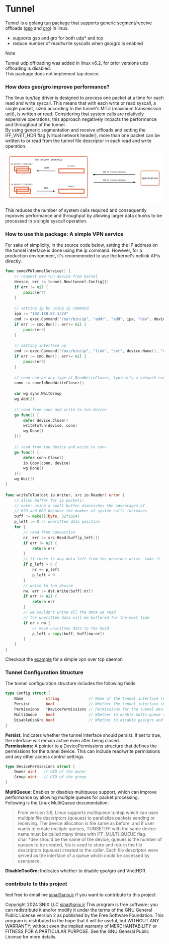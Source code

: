 # Tunnel

Tunnel is a golang [tun](https://www.kernel.org/doc/Documentation/networking/tuntap.txt) package that supports
generic segment/receive offloads ([gso](https://docs.kernel.org/networking/segmentation-offloads.html#generic-segmentation-offload) and [gro](https://docs.kernel.org/networking/segmentation-offloads.html#generic-receive-offload)) in linux.  


- supports gso and gro for both udp* and tcp
- reduce number of read/write syscalls when gso/gro is enabled

> [!NOTE]  
> Tunnel udp offloading was added in linux v6.2, for prior versions udp offloading is disabled.  
> This package does not implement tap device.

### How does gso/gro improve performance?

The linux tun/tap driver is designed to process one packet at a time for each read and write syscall. This means that with each write or read syscall, a single packet, sized according to the tunnel's MTU (maximum transmission unit), is written or read. Considering that system calls are relatively expensive operations, this approach negatively impacts the performance and throughput of the tunnel.  
By using generic segmentation and receive offloads and setting the IFF_VNET_HDR flag (virtual network header), more than one packet can be written to or read from the tunnel file descriptor in each read and write operation.  

<p align="center">
   <img src="https://github.com/sina-ghaderi/tunnel/blob/master/diagram.jpg" alt="diagram"/>
</p>

This reduces the number of system calls required and consequently improves performance and throughput by allowing larger data chunks to be processed in a single syscall operation.

### How to use this package: A simple VPN service

For sake of simplicity, in the source code below, setting the IP address on the tunnel interface is done using the ip command. However, for a production environment, it's recommended to use the kernel's netlink APIs directly.

```go
func someVPNTunnelService() {
	// request new tun device from kernel
	device, err := tunnel.New(tunnel.Config{})
	if err != nil {
		panic(err)
	}

	// setting ip by using ip command 
	ipa := "192.168.87.1/24"
	cmd := exec.Command("/usr/bin/ip", "addr", "add", ipa, "dev", device.Name())
	if err := cmd.Run(); err!= nil {
		panic(err)
	}

	// setting interface up
	cmd := exec.Command("/usr/bin/ip", "link", "set", device.Name(), "up")
	if err := cmd.Run(); err!= nil {
    	panic(err)
	}

	// conn can be any type of ReadWriteCloser, typically a network connection  
	conn := someIoReadWriteCloser() 

	var wg sync.WaitGroup
	wg.Add(2)

	// read from conn and write to tun device
	go func() {
		defer device.Close()
		writeToTun(device, conn)
		wg.Done()
	}()

	// read from tun device and write to conn
	go func() {
		defer conn.Close()
		io.Copy(conn, device)
		wg.Done()
	}()
	wg.Wait()
}

func writeToTun(dst io.Writer, src io.Reader) error {
	// alloc buffer for ip packets:
	// note: using a small buffer diminishes the advantages of
	// GSO and GRO because the number of system calls increases
	buff := make([]byte, 32*1024)
	p_left := 0 // unwritten data position
	for {
		// read from connection
		nr, err := src.Read(buff[p_left:])
		if err != nil {
			return err
		}
		// if there is any data left from the previous write, take it into account
		if p_left > 0 {
			nr += p_left
			p_left = 0
		}
		// write to tun device
		nw, err := dst.Write(buff[:nr])
		if err != nil {
			return err
		}
		// we couldn't write all the data we read
		// the unwritten data will be buffered for the next time
		if nr > nw {
			// move unwritten data to the head
			p_left = copy(buff, buff[nw:nr]) 
		}
	}
}
```

Checkout the [example](example) for a simple vpn over tcp daemon


### Tunnel Configuration Structure
The tunnel configuration structure includes the following fields:
```go
type Config struct {
	Name          string             // Name of the tunnel interface (e.g., "tun0")
	Persist       bool               // Whether the tunnel interface should persist (remain after being closed)
	Permissions   *DevicePermissions // Permissions for the tunnel device
	MultiQueue    bool               // Whether to enable multi-queue support
	DisableGsoGro bool               // Whether to disable gso/gro and VnetHDR
}
```

**Persist:** Indicates whether the tunnel interface should persist. If set to true, the interface will remain active even after being closed.  
**Permissions:** A pointer to a DevicePermissions structure that defines the permissions for the tunnel device. This can include read/write permissions and any other access control settings.  
```go
type DevicePermissions struct {
    Owner uint   // UID of the owner
    Group uint   // GID of the group
}
```

**MultiQueue:** Enables or disables multiqueue support, which can improve performance by allowing multiple queues for packet processing.  
Following is the Linux MultiQueue documentation:

> From version 3.8, Linux supports multiqueue tuntap which can uses multiple
> file descriptors (queues) to parallelize packets sending or receiving. The
> device allocation is the same as before, and if user wants to create multiple
> queues, TUNSETIFF with the same device name must be called many times with
> IFF_MULTI_QUEUE flag.  
> char *dev should be the name of the device, queues is the number of queues to
> be created, fds is used to store and return the file descriptors (queues)
> created to the caller. Each file descriptor were served as the interface of a
> queue which could be accessed by userspace.


**DisableGsoGro:** Indicates whether to disable gso/gro and VnetHDR



### contribute to this project
feel free to email me sina@snix.ir if you want to contribute to this project

Copyright 2024 SNIX LLC sina@snix.ir
This program is free software; you can redistribute it and/or modify it under the terms of the GNU General Public License version 2 as published by the Free Software Foundation.
This program is distributed in the hope that it will be useful, but WITHOUT ANY WARRANTY; without even the implied warranty of MERCHANTABILITY or FITNESS FOR A PARTICULAR PURPOSE. See the GNU General Public License for more details.